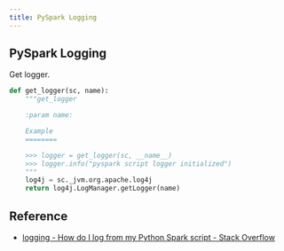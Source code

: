 ```yaml
---
title: PySpark Logging
---
```


## PySpark Logging
Get logger.

```python
def get_logger(sc, name):
    """get_logger

    :param name:

    Example
    ========

    >>> logger = get_logger(sc, __name__)
    >>> logger.info("pyspark script logger initialized")
    """
    log4j = sc._jvm.org.apache.log4j
    return log4j.LogManager.getLogger(name)
```

## Reference
* [logging - How do I log from my Python Spark script - Stack Overflow](https://stackoverflow.com/questions/25407550/how-do-i-log-from-my-python-spark-script)
